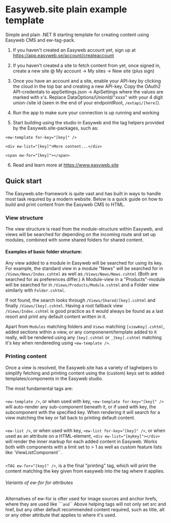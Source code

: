# Easyweb.site plain example template

Simple and plain .NET 8 starting template for creating content using Easyweb CMS and ew-tag-pack.

1. If you haven't created an Easyweb account yet, sign up at https://app.easyweb.se/account/createaccount

2. If you haven't created a site to fetch content from yet, once signed in, create a new site @ My account -> My sites -> New site (plus sign)

3. Once you have an account and a site, enable your API-key by clicking the cloud in the top bar and creating a new API-key. Copy the OAuth2 API-credentals to appSettings.json -> ApiSettings where the values are marked with x's. Replace DataOptions/UnionId/"xxxx" with your 4 digit union-/site id (seen in the end of your endpointRoot, ``/extapi/[here]``). 

4. Run the app to make sure your connection is up running and working

5. Start building using the studio in Easyweb and the tag helpers provided by the Easyweb.site-packages, such as:

``<ew-template for-key="[key]" />``

``<div ew-list="[key]">More content...</div>``

``<span ew-for="[key]"></span>``

6. Read and learn more at https://www.easyweb.site

## Quick start
The Easyweb.site-framework is quite vast and has built in ways to handle most task required by a modern website. Below is a quick guide on how to build and print content from the Easyweb CMS to HTML.

### View structure
The view structure is read from the module-structure within Easyweb, and views will be searched for depending on the incoming route and set up modules, combined with some shared folders for shared content.

#### Examples of basic folder structure:

Any view added to a module in Easyweb will be searched for using its key. For example, the standard view in a module "News" will be searched for in ``/Views/News/Index.cshtml`` as well as ``/Views/News/News.cshtml`` (Both are searched for as preferences differ.) A Module-view in a "Products"-module will be searched for in ``/Views/Products/Module.cshtml`` and a Folder view similarly with ``Folder.cshtml``.

If not found, the search looks through ``/Views/Shared/[key].cshtml`` and finally ``/Views/[key].cshtml``. Having a root fallback view ``/Views/Index.cshtml`` is good practice as it would always be found as a last resort and print any default content written in it.

Apart from ``Modules`` matching folders and ``Views`` matching ``[viewKey].cshtml``, added sections within a view, or any componenent/template added to it really, will be rendered using any ``[key].cshtml`` or ``_[key].cshtml`` matching it's key when rendereding using ``<ew-template />``.

### Printing content
Once a view is resolved, the Easyweb.site has a variety of taghelpers to simplify fetching and printing content using the (custom) keys set to added templates/components in the Easyweb studio.

The most fundamental tags are:

##### <ew-template />
``<ew-template />``, or when used with key, ``<ew-template for-key="[key]" />`` will auto-render any sub-component beneath it, or if used with key, the subcomponent with the specified key.
When rendering it will search for a view matching the key or fall back to printing default content.

##### <ew-list />
``<ew-list />``, or when used with key, ``<ew-list for-key="[key]" />``, or when used as an attribute on a HTML-element, ``<div ew-list="[myKey]"></div>`` will render the inner markup for each added content in Easyweb. Works both with components with a limit set to > 1 as well as custom feature lists like `ViewListComponent``.

##### <ew-for />
``<TAG ew-for="[key]" />``, is a the final "printing" tag, which will print the content matching the key given from easyweb into the tag where it applies. 

###### Variants of ew-for for attributes
Alternatives of ew-for is ofter used for image sources and anchor hrefs, where they are used like ```<img ew-for-src="[key]" />`` and ``<a ew-for-href="[key]" />``
Above helping tags will not only set src and href, but any other default recommended content required, such as title, alt or any other attribute that applies to where it's used.

